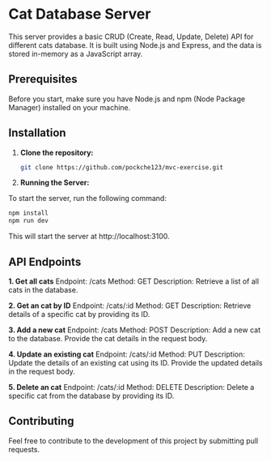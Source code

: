 # Cat Database Server

This server provides a basic CRUD (Create, Read, Update, Delete) API for different cats database. It is built using Node.js and Express, and the data is stored in-memory as a JavaScript array.

## Prerequisites

Before you start, make sure you have Node.js and npm (Node Package Manager) installed on your machine.

## Installation

1. **Clone the repository:**

   ```bash
   git clone https://github.com/pockche123/mvc-exercise.git

   ```

2. **Running the Server:**

To start the server, run the following command:

```bash
npm install
npm run dev
```
This will start the server at http://localhost:3100.

## API Endpoints

**1. Get all cats**
   Endpoint: /cats
   Method: GET
   Description: Retrieve a list of all cats in the database.

**2. Get an cat by ID**
   Endpoint: /cats/:id
   Method: GET
   Description: Retrieve details of a specific cat by providing its ID.

**3. Add a new cat**
   Endpoint: /cats
   Method: POST
   Description: Add a new cat to the database. Provide the cat details in the request body.

**4. Update an existing cat**
   Endpoint: /cats/:id
   Method: PUT
   Description: Update the details of an existing cat using its ID. Provide the updated details in the request body.

**5. Delete an cat**
   Endpoint: /cats/:id
   Method: DELETE
   Description: Delete a specific cat from the database by providing its ID.


## Contributing
Feel free to contribute to the development of this project by submitting pull requests.



